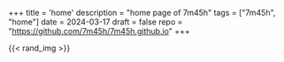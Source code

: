 +++
title = 'home'
description = "home page of 7m45h"
tags = ["7m45h", "home"]
date = 2024-03-17
draft = false
repo = "https://github.com/7m45h/7m45h.github.io"
+++

{{< rand_img >}}
